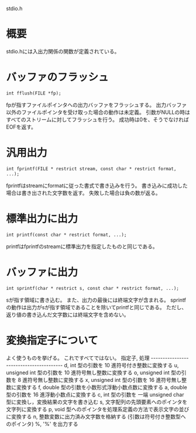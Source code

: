 stdio.h

# 概要
stdio.hには入出力関係の関数が定義されている。

# バッファのフラッシュ
    int fflush(FILE *fp);
fpが指すファイルポインタへの出力バッファをフラッシュする。
出力バッファ以外のファイルポインタを受け取った場合の動作は未定義。
引数がNULLの時はすべてのストリームに対してフラッシュを行う。
成功時は0を、そうでなければEOFを返す。

# 汎用出力
    int fprintf(FILE * restrict stream, const char * restrict format, ...);
fprintfはstreamにformatに従った書式で書き込みを行う。
書き込みに成功した場合は書き出された文字数を返す。
失敗した場合は負の数が返る。

# 標準出力に出力
    int printf(const char * restrict format, ...);
printfはfprintfのstreamに標準出力を指定したものと同じである。

# バッファに出力
    int sprintf(char * restrict s, const char * restrict format, ...);
sが指す領域に書き込む。
また、出力の最後には終端文字が含まれる。
sprintfの動作は出力がsが指す領域であることを除いてprintfと同じである。
ただし、返り値の書き込んだ文字数には終端文字を含めない。

# 変換指定子について
よく使うものを挙げる。
これですべてではない。
    指定子, 処理
    ----------------------------------------
    d, int 型の引数を 10 進符号付き整数に変換する
    u, unsigned int 型の引数を 10 進符号無し整数に変換する
    o, unsigned int 型の引数を 8 進符号無し整数に変換する
    x, unsigned int 型の引数を 16 進符号無し整数に変換する
    f, double 型の引数を小数形式浮動小数点数に変換する
    a, double 型の引数を 16 進浮動小数点に変換する
    c, int 型の引数を 一端 unsigned char 型に変換し，変換結果の文字を書き込む
    s, 文字配列の先頭要素へのポインタを文字列に変換する
    p, void 型へのポインタを処理系定義の方法で表示文字の並びに変換する
    n, 整数変数に出力済み文字数を格納する (引数は符号付き整数型へのポインタ)
    %, '%' を出力する
